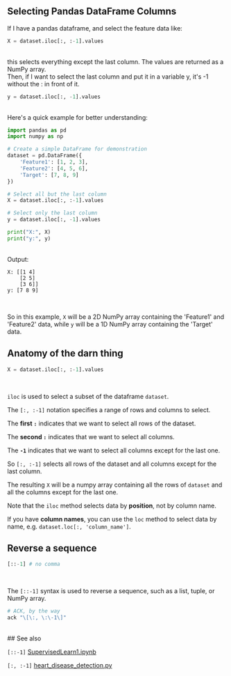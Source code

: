 ## Selecting Pandas DataFrame Columns

If I have a pandas dataframe, and select the feature data like:

```py
X = dataset.iloc[:, :-1].values
```

<br>
this selects everything except the last column.  The values are returned as a NumPy array.

<br>
Then, if I want to select the last column and put it in a variable y, it's -1 without the : in front of it.

```py
y = dataset.iloc[:, -1].values
```

<br>
Here's a quick example for better understanding:

```python
import pandas as pd
import numpy as np

# Create a simple DataFrame for demonstration
dataset = pd.DataFrame({
    'Feature1': [1, 2, 3],
    'Feature2': [4, 5, 6],
    'Target': [7, 8, 9]
})

# Select all but the last column
X = dataset.iloc[:, :-1].values

# Select only the last column
y = dataset.iloc[:, -1].values

print("X:", X)
print("y:", y)
```

<br>
Output:

```
X: [[1 4]
    [2 5]
    [3 6]]
y: [7 8 9]
```

<br>

So in this example, `X` will be a 2D NumPy array containing the 'Feature1' and 'Feature2' data, while `y` will be a 1D NumPy array containing the 'Target' data.

## Anatomy of the darn thing

```py
X = dataset.iloc[:, :-1].values
```

<br>

`iloc` is used to select a subset of the dataframe `dataset`.

The `[:, :-1]` notation specifies a range of rows and columns to select.

The **first `:`** indicates that we want to select all rows of the dataset.

The **second `:`** indicates that we want to select all columns.

The **`-1`** indicates that we want to select all columns except for the last one.

So `[:, :-1]` selects all rows of the dataset and all columns except for the last column.

The resulting `X` will be a numpy array containing all the rows of `dataset` and all the columns except for the last one.

Note that the `iloc` method selects data by **position**, not by column name.

If you have **column names**, you can use the `loc` method to select data by name, e.g. `dataset.loc[:, 'column_name']`.

## Reverse a sequence

```py
[::-1] # no comma
```

<br>

The `[::-1]` syntax is used to reverse a sequence, such as a list, tuple, or NumPy array.

```sh
# ACK, by the way
ack "\[\:, \:\-1\]"
```

<br>
## See also

`[::-1]` [SupervisedLearn1.ipynb](../../Keras/SupervisedLearn1.ipynb)

`[:, :-1]` [heart\_disease\_detection.py](../../Scikit-learn/everything\_else/heart\_disease\_detection.py)

<br>
